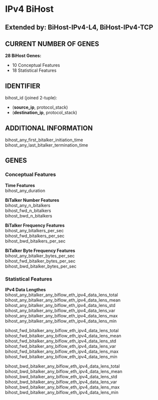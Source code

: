 # IPv4 BiHost
## Extended by: BiHost-IPv4-L4, BiHost-IPv4-TCP
## CURRENT NUMBER OF GENES
**28 BiHost Genes:**  
- 10 Conceptual Features
- 18 Statistical Features

## IDENTIFIER
bihost_id (joined 2-tuple):  
- (**source_ip**, protocol_stack)
- (**destination_ip**, protocol_stack)

## ADDITIONAL INFORMATION
bihost_any_first_bitalker_initiation_time  
bihost_any_last_bitalker_termination_time  

## GENES
### Conceptual Features
**Time Features**  
bihost_any_duration  

**BiTalker Number Features**  
bihost_any_n_bitalkers  
bihost_fwd_n_bitalkers  
bihost_bwd_n_bitalkers  

**BiTalker Frequency Features**  
bihost_any_bitalkers_per_sec  
bihost_fwd_bitalkers_per_sec  
bihost_bwd_bitalkers_per_sec  

**BiTalker Byte Frequency Features**  
bihost_any_bitalker_bytes_per_sec  
bihost_fwd_bitalker_bytes_per_sec  
bihost_bwd_bitalker_bytes_per_sec  

### Statistical Features
**IPv4 Data Lengthes**  
bihost_any_bitalker_any_biflow_eth_ipv4_data_lens_total  
bihost_any_bitalker_any_biflow_eth_ipv4_data_lens_mean  
bihost_any_bitalker_any_biflow_eth_ipv4_data_lens_std  
bihost_any_bitalker_any_biflow_eth_ipv4_data_lens_var  
bihost_any_bitalker_any_biflow_eth_ipv4_data_lens_max  
bihost_any_bitalker_any_biflow_eth_ipv4_data_lens_min  

bihost_fwd_bitalker_any_biflow_eth_ipv4_data_lens_total  
bihost_fwd_bitalker_any_biflow_eth_ipv4_data_lens_mean  
bihost_fwd_bitalker_any_biflow_eth_ipv4_data_lens_std  
bihost_fwd_bitalker_any_biflow_eth_ipv4_data_lens_var  
bihost_fwd_bitalker_any_biflow_eth_ipv4_data_lens_max  
bihost_fwd_bitalker_any_biflow_eth_ipv4_data_lens_min  

bihost_bwd_bitalker_any_biflow_eth_ipv4_data_lens_total  
bihost_bwd_bitalker_any_biflow_eth_ipv4_data_lens_mean  
bihost_bwd_bitalker_any_biflow_eth_ipv4_data_lens_std  
bihost_bwd_bitalker_any_biflow_eth_ipv4_data_lens_var  
bihost_bwd_bitalker_any_biflow_eth_ipv4_data_lens_max  
bihost_bwd_bitalker_any_biflow_eth_ipv4_data_lens_min  
